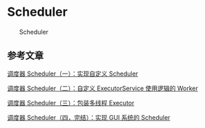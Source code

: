 # Scheduler

　　Scheduler

## 参考文章
[调度器 Scheduler（一）：实现自定义 Scheduler](https://blog.piasy.com/AdvancedRxJava/2016/08/05/schedulers-1/index.html)

[调度器 Scheduler（二）：自定义 ExecutorService 使用逻辑的 Worker](https://blog.piasy.com/AdvancedRxJava/2016/08/19/schedulers-2/index.html)

[调度器 Scheduler（三）：包装多线程 Executor](https://blog.piasy.com/AdvancedRxJava/2016/08/26/schedulers-3/index.html)

[调度器 Scheduler（四，完结）：实现 GUI 系统的 Scheduler](https://blog.piasy.com/AdvancedRxJava/2016/09/02/schedulers-4/index.html)